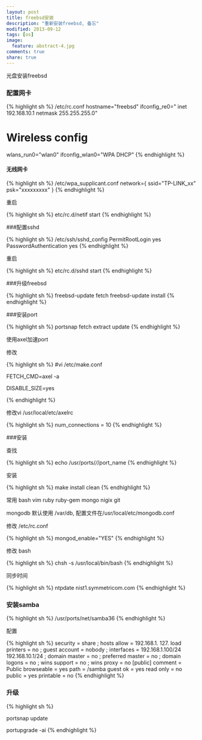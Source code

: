 ```yaml
---
layout: post
title: freebsd安装
description: "重新安装freebsd, 备忘"
modified: 2013-09-12
tags: [os]
image:
  feature: abstract-4.jpg
comments: true
share: true
---
```


光盘安装freebsd

### 配置网卡

{% highlight sh %}
/etc/rc.conf
hostname="freebsd"
ifconfig_re0=" inet 192.168.10.1 netmask 255.255.255.0"
# Wireless config
wlans_run0="wlan0"
ifconfig_wlan0="WPA DHCP"
{% endhighlight %}

#### 无线网卡

{% highlight sh %}
/etc/wpa_supplicant.conf 
network={
  ssid="TP-LINK_xx"
  psk="xxxxxxxxx"
}
{% endhighlight %}

重启

{% highlight sh %}
etc/rc.d/netif start
{% endhighlight %}

###配置sshd

{% highlight sh %}
/etc/ssh/sshd_config
PermitRootLogin yes
PasswordAuthentication yes
{% endhighlight %}

重启

{% highlight sh %}
etc/rc.d/sshd start
{% endhighlight %}

###升级freebsd

{% highlight sh %}
freebsd-update fetch
freebsd-update install
{% endhighlight %}

###安装port

{% highlight sh %}
portsnap fetch extract update 
{% endhighlight %}

使用axel加速port

修改

{% highlight sh %}
#vi /etc/make.conf

  FETCH_CMD=axel -a

  DISABLE_SIZE=yes     

{% endhighlight %}

修改vi /usr/local/etc/axelrc 

{% highlight sh %}
num_connections = 10 
{% endhighlight %}

###安装

查找

{% highlight sh %}
echo /usr/ports/*/*/port_name
{% endhighlight %}

安装

{% highlight sh %}
make install clean
{% endhighlight %}

常用 bash vim ruby ruby-gem mongo nigix git

mongodb 默认使用 /var/db, 配置文件在/usr/local/etc/mongodb.conf

修改 /etc/rc.conf

{% highlight sh %}
mongod_enable="YES"
{% endhighlight %}

修改 bash

{% highlight sh %}
chsh -s /usr/local/bin/bash
{% endhighlight %}

同步时间

{% highlight sh %}
ntpdate nist1.symmetricom.com
{% endhighlight %}

### 安装samba

{% highlight sh %}
/usr/ports/net/samba36
{% endhighlight %}

配置

{% highlight sh %}
   security = share
;   hosts allow = 192.168.1. 127.
   load printers = no
;  guest account = nobody 
;   interfaces = 192.168.1.100/24 192.168.10.1/24 
;   domain master = no 
;   preferred master = no
;   domain logons = no
;   wins support = no
;   wins proxy = no
[public]
   comment = Public
   browseable = yes
   path = /samba
   guest ok = yes
   read only = no
   public = yes
   printable = no
{% endhighlight %}
   
### 升级

{% highlight sh %}

portsnap update

portupgrade -ai
{% endhighlight %}


